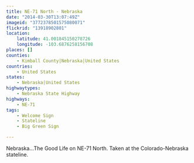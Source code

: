 ```yaml
---
title: NE-71 North - Nebraska
date: "2014-03-30T13:07:49Z"
imageid: "3772378501575080071"
flickrid: "13918902801"
location:
    latitude: 41.001845150278726
    longitude: -103.6876258156708
places: []
counties:
    - Kimball County|Nebraska|United States
countries:
    - United States
states:
    - Nebraska|United States
highwaytypes:
    - Nebraska State Highway
highways:
    - NE-71
tags:
    - Welcome Sign
    - Stateline
    - Big Green Sign

---
```

Nebraska...The Good Life on NE-71 North.  Taken at the Colorado-Nebraska stateline.
